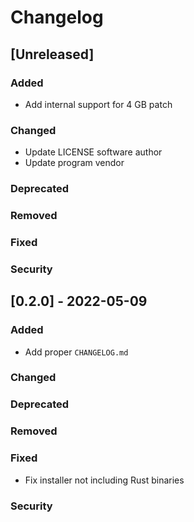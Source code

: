 # Changelog

## [Unreleased]
### Added
- Add internal support for 4 GB patch

### Changed
- Update LICENSE software author
- Update program vendor

### Deprecated

### Removed

### Fixed

### Security

## [0.2.0] - 2022-05-09
### Added
- Add proper `CHANGELOG.md`


### Changed

### Deprecated

### Removed

### Fixed
- Fix installer not including Rust binaries


### Security

